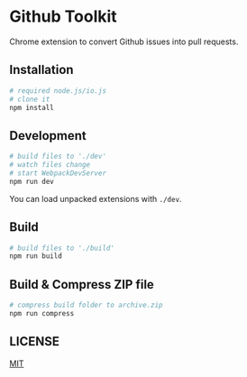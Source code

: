 # Github Toolkit

Chrome extension to convert Github issues into pull requests.

## Installation

```bash
# required node.js/io.js
# clone it
npm install
```

## Development

```bash
# build files to './dev'
# watch files change
# start WebpackDevServer
npm run dev
```

You can load unpacked extensions with `./dev`.

## Build

```bash
# build files to './build'
npm run build
```

## Build & Compress ZIP file

```bash
# compress build folder to archive.zip
npm run compress
```

## LICENSE

[MIT](LICENSE)
